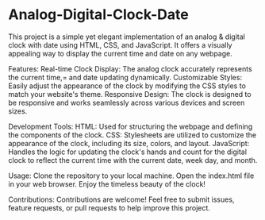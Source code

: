 # Analog-Digital-Clock-Date
This project is a simple yet elegant implementation of an analog & digital clock with date using HTML, CSS, and JavaScript. It offers a visually appealing way to display the current time and date on any webpage.

Features:
Real-time Clock Display: The analog clock accurately represents the current time,= and date updating dynamically.
Customizable Styles: Easily adjust the appearance of the clock by modifying the CSS styles to match your website's theme.
Responsive Design: The clock is designed to be responsive and works seamlessly across various devices and screen sizes.

Development Tools:
HTML: Used for structuring the webpage and defining the components of the clock.
CSS: Stylesheets are utilized to customize the appearance of the clock, including its size, colors, and layout.
JavaScript: Handles the logic for updating the clock's hands and count for the digital clock  to reflect the current time with the current date, week day, and month.

Usage:
Clone the repository to your local machine.
Open the index.html file in your web browser.
Enjoy the timeless beauty of the clock!

Contributions:
Contributions are welcome! Feel free to submit issues, feature requests, or pull requests to help improve this project.
